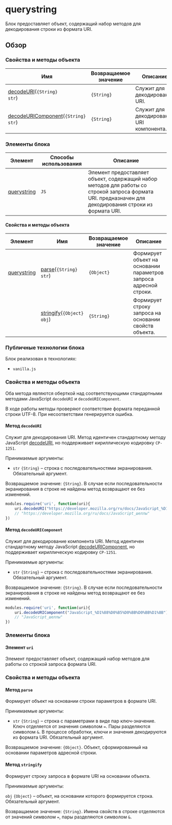 # querystring

Блок предоставляет объект, содержащий набор методов для декодирования строки из формата URI.

## Обзор

### Свойства и методы объекта

| Имя | Возвращаемое значение | Описание |
| --- | --------------------- | -------- |
| <a href="#fields-decodeURI">decodeURI</a>(<code>{String} str</code>) | <code>{String}</code> | Служит для декодирования URI. |
| <a href="#fields-decodeURIComponent">decodeURIComponent</a>(<code>{String} str</code>) | <code>{String}</code> | Служит для декодирования URI компонента. |

### Элементы блока

| Элемент | Способы использования | Описание |
| --------| --------------------- | -------- |
| <a href="#elems-querystring">querystring</a> | <code>JS</code> | Элемент предоставляет объект, содержащий набор методов для работы со строкой запроса формата URI. предназначен для декодирования строки из формата URI. |

#### Свойства и методы объекта

| Элемент | Имя | Возвращаемое значение | Описание |
| ------- | --- | --------------------- | -------- |
| <a href="#elems-querystring">querystring</a> | <a href="#elems-querystring-fields-parse">parse</a>(<code>{String} str</code>) | <code>{Object}</code> | Формирует объект на основании параметров запроса адресной строки. |
| | <a href="#elems-querystring-fields-stringify">stringify</a>(<code>{Object} obj</code>) | <code>{String}</code> | Формирует строку запроса на основании свойств объекта. |

### Публичные технологии блока

Блок реализован в технологиях:

* `vanilla.js`

<a name="fields"></a>
### Свойства и методы объекта

Оба метода являются оберткой над соответствующими стандартными методами JavaScript `decodeURI` и `decodeURIComponent`.

В ходе работы методы проверяют соответствие формата переданной строки UTF-8. При несоответствии генерируется ошибка.

<a name="fields-decodeURI"></a>
#### Метод `decodeURI`

Служит для декодирования URI. Метод идентичен стандартному методу JavaScript [decodeURI](https://developer.mozilla.org/en-US/docs/Web/JavaScript/Reference/Global_Objects/decodeURI), но поддерживает кириллическую кодировку `CP-1251`.

Принимаемые аргументы:

* `str` `{String}` – строка с последовательностями экранирования. Обязательный аргумент.

Возвращаемое значение: `{String}`. В случае если последовательности экранирования в строке не найдены метод возвращают ее без изменений.

```js
modules.require('uri', function(uri){
    uri.decodeURI("https://developer.mozilla.org/ru/docs/JavaScript_%D1%88%D0%B5%D0%BB%D0%BB%D1%8B");
    // "https://developer.mozilla.org/ru/docs/JavaScript_шеллы"
})
```


<a name="fields-decodeURIComponent"></a>
#### Метод `decodeURIComponent`

Служит для декодирование компонента URI. Метод идентичен стандартному методу JavaScript [decodeURIComponent](https://developer.mozilla.org/en-US/docs/Web/JavaScript/Reference/Global_Objects/decodeURIComponent), но поддерживает кириллическую кодировку `CP-1251`.

Принимаемые аргументы:

* `str` `{String}` – строка с последовательностями экранирования. Обязательный аргумент.

Возвращаемое значение: `{String}`. В случае если последовательности экранирования в строке не найдены метод возвращают ее без изменений.

```js
modules.require('uri', function(uri){
    uri.decodeURIComponent("JavaScript_%D1%88%D0%B5%D0%BB%D0%BB%D1%8B");
    // "JavaScript_шеллы"
})
```
<a name="elems"></a>
### Элементы блока

<a name="elems-uri"></a>
#### Элемент `uri`

Элемент предоставляет объект, содержащий набор методов для работы со строкой запроса формата URI.


<a name="elems-name-fields"></a>
### Свойства и методы объекта

<a name="elems-querystring-fields-parse"></a>
#### Метод `parse`

Формирует объект на основании строки параметров в формате URI.

Принимаемые аргументы:

* `str` `{String}` – строка с параметрами в виде пар ключ-значение. Ключ отделяется от значения символом `=`. Пары разделяются символом `&`. В процессе обработки, ключи и значения декодируются из формата URI. Обязательный аргумент.

Возвращаемое значение: `{Object}`. Объект, сформированный на основании параметров адресной строки.

<a name="elems-querystring-fields-stringify"></a>
#### Метод `stringify`

Формирует строку запроса в формате URI на основании объекта.

Принимаемые аргументы:

`obj` `{Object}` – объект, на основании которого формируется строка. Обязательный аргумент.

Возвращаемое значение: `{String}`. Имена свойств в строке отделяются от значений символом `=`, пары разделяются символом `&`.
